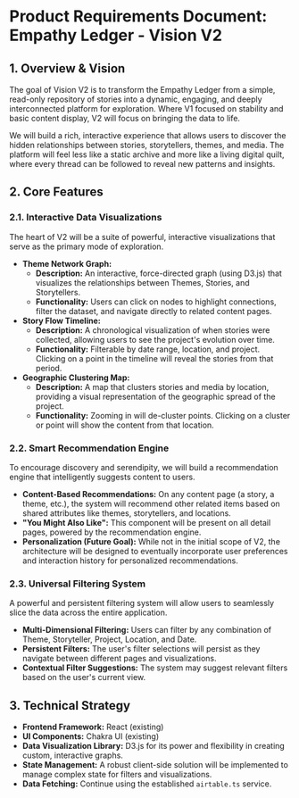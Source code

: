 # Product Requirements Document: Empathy Ledger - Vision V2

## 1. Overview & Vision

The goal of Vision V2 is to transform the Empathy Ledger from a simple, read-only repository of stories into a dynamic, engaging, and deeply interconnected platform for exploration. Where V1 focused on stability and basic content display, V2 will focus on bringing the data to life.

We will build a rich, interactive experience that allows users to discover the hidden relationships between stories, storytellers, themes, and media. The platform will feel less like a static archive and more like a living digital quilt, where every thread can be followed to reveal new patterns and insights.

## 2. Core Features

### 2.1. Interactive Data Visualizations

The heart of V2 will be a suite of powerful, interactive visualizations that serve as the primary mode of exploration.

*   **Theme Network Graph:**
    *   **Description:** An interactive, force-directed graph (using D3.js) that visualizes the relationships between Themes, Stories, and Storytellers.
    *   **Functionality:** Users can click on nodes to highlight connections, filter the dataset, and navigate directly to related content pages.
*   **Story Flow Timeline:**
    *   **Description:** A chronological visualization of when stories were collected, allowing users to see the project's evolution over time.
    *   **Functionality:** Filterable by date range, location, and project. Clicking on a point in the timeline will reveal the stories from that period.
*   **Geographic Clustering Map:**
    *   **Description:** A map that clusters stories and media by location, providing a visual representation of the geographic spread of the project.
    *   **Functionality:** Zooming in will de-cluster points. Clicking on a cluster or point will show the content from that location.

### 2.2. Smart Recommendation Engine

To encourage discovery and serendipity, we will build a recommendation engine that intelligently suggests content to users.

*   **Content-Based Recommendations:** On any content page (a story, a theme, etc.), the system will recommend other related items based on shared attributes like themes, storytellers, and locations.
*   **"You Might Also Like":** This component will be present on all detail pages, powered by the recommendation engine.
*   **Personalization (Future Goal):** While not in the initial scope of V2, the architecture will be designed to eventually incorporate user preferences and interaction history for personalized recommendations.

### 2.3. Universal Filtering System

A powerful and persistent filtering system will allow users to seamlessly slice the data across the entire application.

*   **Multi-Dimensional Filtering:** Users can filter by any combination of Theme, Storyteller, Project, Location, and Date.
*   **Persistent Filters:** The user's filter selections will persist as they navigate between different pages and visualizations.
*   **Contextual Filter Suggestions:** The system may suggest relevant filters based on the user's current view.

## 3. Technical Strategy

*   **Frontend Framework:** React (existing)
*   **UI Components:** Chakra UI (existing)
*   **Data Visualization Library:** D3.js for its power and flexibility in creating custom, interactive graphs.
*   **State Management:** A robust client-side solution will be implemented to manage complex state for filters and visualizations.
*   **Data Fetching:** Continue using the established `airtable.ts` service. 